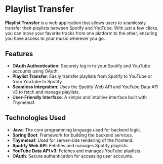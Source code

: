 # Playlist Transfer

**Playlist Transfer** is a web application that allows users to seamlessly transfer their playlists between Spotify and YouTube. With just a few clicks, you can move your favorite tracks from one platform to the other, ensuring you have access to your music wherever you go.

## Features

- **OAuth Authentication**: Securely log in to your Spotify and YouTube accounts using OAuth.
- **Playlist Transfer**: Easily transfer playlists from Spotify to YouTube or from YouTube to Spotify.
- **Seamless Integration**: Uses the Spotify Web API and YouTube Data API v3 to fetch and manage playlists.
- **User-Friendly Interface**: A simple and intuitive interface built with Thymeleaf.

## Technologies Used

- **Java**: The core programming language used for backend logic.
- **Spring Boot**: Framework for building the backend services.
- **Thymeleaf**: Used for server-side rendering of the frontend.
- **Spotify Web API**: Fetches and manages Spotify playlists.
- **YouTube Data API v3**: Fetches and manages YouTube playlists.
- **OAuth**: Secure authentication for accessing user accounts.
